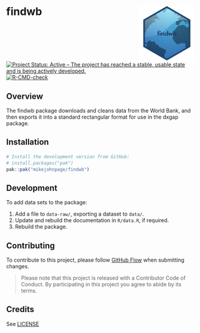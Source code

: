 
<!-- README.md is generated from README.Rmd. Please edit that file -->

# findwb <img src='man/figures/logo.png' align="right" height="150" /></a>

<!-- badges: start -->

[![Project Status: Active – The project has reached a stable, usable
state and is being actively
developed.](https://www.repostatus.org/badges/latest/active.svg)](https://www.repostatus.org/#active)
[![R-CMD-check](https://github.com/MikeJohnPage/findwb/actions/workflows/R-CMD-check.yaml/badge.svg)](https://github.com/MikeJohnPage/findwb/actions/workflows/R-CMD-check.yaml)
<!-- badges: end -->

## Overview

The findwb package downloads and cleans data from the World Bank, and
then exports it into a standard rectangular format for use in the dxgap
package.

## Installation

``` r
# Install the development version from GitHub:
# install.packages("pak")
pak::pak("mikejohnpage/findwb")
```

## Development

To add data sets to the package:

1.  Add a file to `data-raw/`, exporting a dataset to `data/`.
2.  Update and rebuild the documentation in `R/data.R`, if required.
3.  Rebuild the package.

## Contributing

To contribute to this project, please follow [GitHub
Flow](https://guides.github.com/introduction/flow/) when submitting
changes.

> Please note that this project is released with a Contributor Code of
> Conduct. By participating in this project you agree to abide by its
> terms.

## Credits

See [LICENSE](/LICENSE)
